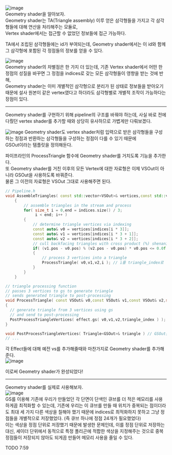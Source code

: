 ![image](https://user-images.githubusercontent.com/63915665/180609690-76f617e3-eda9-4ef9-b9a9-373239e53036.png)  
Geometry shader을 알아보자.  
Geometry shader는 TA(Triangle assembly) 이루 얻은 삼각형들을 가지고 각 삼각형들에 대해 연산을 처리해주는 모듈로,  
Vertex shader에서는 접근할 수 없었던 정보들에 접근 가능하다.  

TA에서 조립된 삼각형들에는 id가 부여되는데, Geometry shader에서는 이 id와 함께 그 삼각형에 포함된 각 정점들의 정보를 얻을 수 있다.  

![image](https://user-images.githubusercontent.com/63915665/180609821-a4e8c652-a850-44f8-b8c5-9bbc4ce5b62b.png)  
Geometry shader의 차별점은 한 가지 더 있는데, 기존 Vertex shader에서 어떤 한 정점의 성질을 바꾸면 그 정점을 indices로 갖는 모든 삼각형들이 영향을 받는 것에 반해,  
Geometry shader는 이미 개별적인 삼각형으로 분리가 된 상태로 정보들을 받아오기 때문에 설사 원본이 같은 vertex였다고 하더라도 삼각형별로 개별적 조작이 가능하다는 장점이 있다.  
  
---  

Geometry shader를 구현하기 위해 pipeline의 구조를 바꿔야 하는데, 사실 바로 전에 다뤘던 vertex shader를 추가할 때와 상당히 유사하므로 가볍게만 다뤄보겠다.  

![image](https://user-images.githubusercontent.com/63915665/180609910-4c8c5685-b746-4f1c-a142-11bd3202c3f0.png)
Geometry shader도 vertex shader처럼 입력으로 받은 삼각형들을 구성하는 정점과 반환하는 삼각형들을 구성하는 정점이 다를 수 있기 때문에  
GSOut이라는 템플릿을 정의해둔다.  

파이프라인의 ProcessTriangle 함수에 Geometry shader를 거치도록 기능을 추가한다.  
또 Geometry shader를 거친 이후의 모든 Vertex에 대한 자료형은 이제 VSOut이 아니라 GSOut을 사용하도록 바꿔준다.  
물론 그 이전의 자료형은 VSOut 그대로 사용해주면 된다.  
```c++
// Pipeline.h
void AssembleTriangles( const std::vector<VSOut>& vertices,const std::vector<size_t>& indices ) // VSOut을 사용한다
	{
		// assemble triangles in the stream and process
		for( size_t i = 0,end = indices.size() / 3;
			 i < end; i++ )
		{
			// determine triangle vertices via indexing
			const auto& v0 = vertices[indices[i * 3]];
			const auto& v1 = vertices[indices[i * 3 + 1]];
			const auto& v2 = vertices[indices[i * 3 + 2]];
			// cull backfacing triangles with cross product (%) shenanigans
			if( (v1.pos - v0.pos) % (v2.pos - v0.pos) * v0.pos <= 0.0f )
			{
				// process 3 vertices into a triangle
				ProcessTriangle( v0,v1,v2,i ); // i를 triangle_index로 넘겨준다
			}
		}
	}

// triangle processing function
// passes 3 vertices to gs to generate triangle
// sends generated triangle to post-processing
void ProcessTriangle( const VSOut& v0,const VSOut& v1,const VSOut& v2,size_t triangle_index )
{
  // generate triangle from 3 vertices using gs
  // and send to post-processing
  PostProcessTriangleVertices( effect.gs( v0,v1,v2,triangle_index ) ); // gs를 거쳐간다
}

void PostProcessTriangleVertices( Triangle<GSOut>& triangle ) // GSOut을 사용한다
// ...
```
  
각 Effect들에 대해 예전 vs를 추가해줄때와 마찬가지로 Geometry shader를 추가해준다.  
![image](https://user-images.githubusercontent.com/63915665/180610142-37aa7431-2914-4309-afff-04b4b4677e0e.png)  

이로써 Geometry shader가 완성되었다!  

---  

Geometry shader를 실제로 사용해보자.  
![image](https://user-images.githubusercontent.com/63915665/180610218-c1218018-bb1c-4346-9a86-7cf58ce8c343.png)  
GS를 이용해 기존에 우리가 만들었던 각 단면이 단색인 큐브를 더 적은 메모리를 사용하게끔 최적화할 수 있는데, 기존에 우리는 이 큐브를 만들 때 위치가 중복되는 점이더라도 최대 세 가지 다른 색상을 칠해야 했기 때문에 indices로 최적화하지 못하고 그냥 정점들을 개별적으로 저장했었다. (즉 큐브 하나에 정점 24개가 필요했었다)  
이는 색상을 정점 단위로 저장했기 때문에 발생한 문제인데, 이를 정점 단위로 저장하는 대신, 셰이더 단위에서 동적으로 특정 폴리곤에 적합한 색상을 지정해주는 것으로 중복 정점들이 저장되지 않아도 되게끔 만들어 메모리 사용을 줄일 수 있다.  

TODO  7:59

